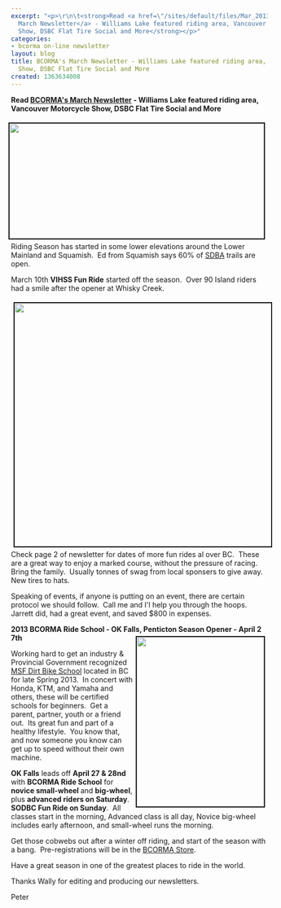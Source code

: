 ```yaml
---
excerpt: "<p>\r\n\t<strong>Read <a href=\"/sites/default/files/Mar_2013_Newsletter_V3.pdf\">BCORMA&#39;s
  March Newsletter</a> - Williams Lake featured riding area, Vancouver Motorcycle
  Show, DSBC Flat Tire Social and More</strong></p>"
categories:
- bcorma on-line newsletter
layout: blog
title: BCORMA's March Newsletter - Williams Lake featured riding area, Vancouver Motorcycle
  Show, DSBC Flat Tire Social and More
created: 1363634008
---
```

<p>
	<strong>Read <a href="/sites/default/files/Mar_2013_Newsletter_V3.pdf">BCORMA&#39;s March Newsletter</a> - Williams Lake featured riding area, Vancouver Motorcycle Show, DSBC Flat Tire Social and More</strong></p>
<p>
	<img alt="" src="/sites/default/files/Mar_2013_Whisky_Crk_fun_ride_p1_500x226.JPG" style="width: 500px; height: 226px; float: right; border-width: 2px; border-style: solid; margin: 5px;" />Riding Season has started in some lower elevations around the Lower Mainland and Squamish.&nbsp; Ed from Squamish says 60% of <a href="http://www.squamishdirtbikeassociation.com/">SDBA</a> trails are open.</p>
<p>
	March 10th <strong>VIHSS Fun Ride</strong> started off the season.&nbsp; Over 90 Island riders had a smile after the opener at Whisky Creek.</p>
<p>
	<img alt="" src="/sites/default/files/Mar_2013_Whisky_Crk_fun_ride_p2.jpg" style="width: 640px; height: 478px; border-width: 2px; border-style: solid; margin: 5px; float: left;" />Check page 2 of newsletter for dates of more fun rides al over BC.&nbsp; These are a great way to enjoy a marked course, without the pressure of racing.&nbsp; Bring the family.&nbsp; Usually tonnes of swag from local sponsers to give away.&nbsp; New tires to hats.</p>
<p>
	Speaking of events, if anyone is putting on an event, there are certain protocol we should follow.&nbsp; Call me and I&#39;l help you through the hoops.&nbsp; Jarrett did, had a great event, and saved $800 in expenses.</p>
<p>
	<strong>2013 BCORMA Ride School - OK Falls, Penticton Season Opener - April 2</strong><img alt="" src="/sites/default/files/Ride_School_OKFalls_p1.jpg" style="width: 250px; height: 333px; border-width: 2px; border-style: solid; margin: 5px; float: right;" /><strong>7th</strong></p>
<p>
	Working hard to get an industry &amp; Provincial Government recognized <a href="http://dirtbikeschool.org">MSF Dirt Bike School</a> located in BC for late Spring 2013.&nbsp; In concert with Honda, KTM, and Yamaha and others, these will be certified schools for beginners.&nbsp; Get a parent, partner, youth or a friend out.&nbsp; Its great fun and part of a healthy lifestyle.&nbsp; You know that, and now someone you know can get up to speed without their own machine.</p>
<p>
	<strong>OK Falls</strong> leads off <strong>April 27 &amp; 28nd</strong> with <strong>BCORMA Ride School</strong> for <strong>novice small-wheel </strong>and <strong>big-wheel</strong>, plus <strong>advanced riders on Saturday</strong>.&nbsp; <strong>SODBC Fun Ride on Sunday</strong>.&nbsp; All classes start in the morning, Advanced class is all day, Novice big-wheel includes early afternoon, and small-wheel runs the morning.</p>
<p>
	Get those cobwebs out after a winter off riding, and start of the season with a bang.&nbsp; Pre-registrations will be in the <a href="http://bcorma.geovisionenvironmental.com/catalog">BCORMA Store</a>.</p>
<p>
	Have a great season in one of the greatest places to ride in the world.</p>
<p>
	Thanks Wally for editing and producing our newsletters.</p>
<p>
	Peter</p>
